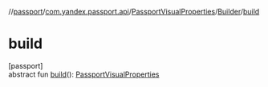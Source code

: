 //[passport](../../../../index.md)/[com.yandex.passport.api](../../index.md)/[PassportVisualProperties](../index.md)/[Builder](index.md)/[build](build.md)

# build

[passport]\
abstract fun [build](build.md)(): [PassportVisualProperties](../index.md)
